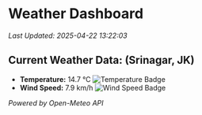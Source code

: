 
# Weather Dashboard

_Last Updated: 2025-04-22 13:22:03_

## Current Weather Data: (Srinagar, JK)
- **Temperature:** 14.7 °C ![Temperature Badge](https://img.shields.io/badge/Temperature-Low%20Temp-blue)
- **Wind Speed:** 7.9 km/h ![Wind Speed Badge](https://img.shields.io/badge/Wind%20Speed-Light%20Wind-blue)

*Powered by Open-Meteo API*
